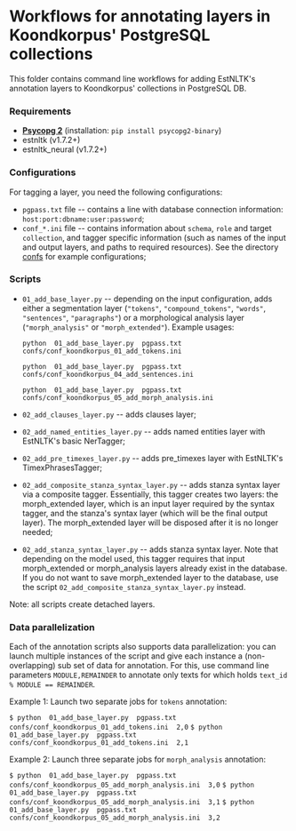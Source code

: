 # Workflows for annotating layers in Koondkorpus' PostgreSQL collections

This folder contains command line workflows for adding EstNLTK's annotation layers to Koondkorpus' collections in PostgreSQL DB.

### Requirements

* [**Psycopg 2**](http://initd.org/psycopg) (installation: `pip install psycopg2-binary`)
* estnltk (v1.7.2+)
* estnltk_neural (v1.7.2+)

### Configurations

For tagging a layer, you need the following configurations:

* `pgpass.txt` file -- contains a line with database connection information: `host:port:dbname:user:password`;
* `conf_*.ini` file -- contains information about `schema`, `role` and target `collection`, and tagger specific information (such as names of the input and output layers, and paths to required resources). See the directory [confs](confs/) for example configurations;

### Scripts

* `01_add_base_layer.py` -- depending on the input configuration, adds either a segmentation layer (`"tokens"`, `"compound_tokens"`,  `"words"`, `"sentences"`, `"paragraphs"`) or a morphological analysis layer (`"morph_analysis"` or `"morph_extended"`). Example usages:

	`python  01_add_base_layer.py  pgpass.txt  confs/conf_koondkorpus_01_add_tokens.ini`

	`python  01_add_base_layer.py  pgpass.txt  confs/conf_koondkorpus_04_add_sentences.ini`

	`python  01_add_base_layer.py  pgpass.txt  confs/conf_koondkorpus_05_add_morph_analysis.ini`

* `02_add_clauses_layer.py` -- adds clauses layer;

* `02_add_named_entities_layer.py` -- adds named entities layer with EstNLTK's basic NerTagger;

* `02_add_pre_timexes_layer.py` -- adds pre\_timexes layer with EstNLTK's TimexPhrasesTagger;

* `02_add_composite_stanza_syntax_layer.py` -- adds stanza syntax layer via a composite tagger. Essentially, this tagger creates two layers: the morph\_extended layer, which is an input layer required by the syntax tagger, and the stanza's syntax layer (which  will be the final output layer). The morph\_extended layer will be disposed after it is no longer needed;

* `02_add_stanza_syntax_layer.py` -- adds stanza syntax layer. Note that depending on the model used, this tagger requires that input morph\_extended or morph\_analysis layers already exist in the database. If you do not want to save morph\_extended layer to the database, use the script `02_add_composite_stanza_syntax_layer.py` instead.

Note: all scripts create detached layers.

### Data parallelization

Each of the annotation scripts also supports data parallelization: you can launch multiple instances of the script and give each instance a (non-overlapping) sub set of data for annotation. For this, use command line parameters `MODULE,REMAINDER` to annotate only texts for which holds `text_id % MODULE == REMAINDER`. 

Example 1: Launch two separate jobs for `tokens` annotation:

`$ python  01_add_base_layer.py  pgpass.txt  confs/conf_koondkorpus_01_add_tokens.ini  2,0`
`$ python  01_add_base_layer.py  pgpass.txt  confs/conf_koondkorpus_01_add_tokens.ini  2,1`

Example 2: Launch three separate jobs for `morph_analysis` annotation:

`$ python  01_add_base_layer.py  pgpass.txt  confs/conf_koondkorpus_05_add_morph_analysis.ini  3,0`
`$ python  01_add_base_layer.py  pgpass.txt  confs/conf_koondkorpus_05_add_morph_analysis.ini  3,1`
`$ python  01_add_base_layer.py  pgpass.txt  confs/conf_koondkorpus_05_add_morph_analysis.ini  3,2`




